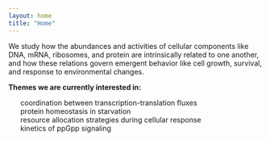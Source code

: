 ```yaml
---
layout: home
title: "Home"
---
```


We study how the abundances and activities of cellular components like DNA, mRNA, ribosomes, and protein are intrinsically related to one another, and how these relations govern emergent behavior like cell growth, survival, and response to environmental changes.

<b>Themes we are currently interested in:</b> <br>
<ul>coordination between transcription-translation fluxes<br>
protein homeostasis in starvation<br> 
resource allocation strategies during cellular response<br>
kinetics of ppGpp signaling
